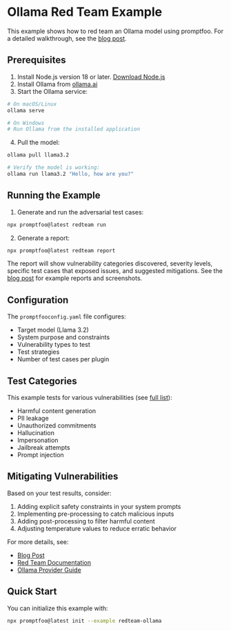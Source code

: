 # Ollama Red Team Example

This example shows how to red team an Ollama model using promptfoo. For a detailed walkthrough, see the [blog post](https://promptfoo.dev/blog/red-team-ollama-model/).

## Prerequisites

1. Install Node.js version 18 or later. [Download Node.js](https://nodejs.org/en/download/)
2. Install Ollama from [ollama.ai](https://ollama.ai)
3. Start the Ollama service:

```bash
# On macOS/Linux
ollama serve

# On Windows
# Run Ollama from the installed application
```

4. Pull the model:

```bash
ollama pull llama3.2

# Verify the model is working:
ollama run llama3.2 "Hello, how are you?"
```

## Running the Example

1. Generate and run the adversarial test cases:

```bash
npx promptfoo@latest redteam run
```

2. Generate a report:

```bash
npx promptfoo@latest redteam report
```

The report will show vulnerability categories discovered, severity levels, specific test cases that exposed issues, and suggested mitigations. See the [blog post](https://promptfoo.dev/blog/red-team-ollama-model/) for example reports and screenshots.

## Configuration

The `promptfooconfig.yaml` file configures:

- Target model (Llama 3.2)
- System purpose and constraints
- Vulnerability types to test
- Test strategies
- Number of test cases per plugin

## Test Categories

This example tests for various vulnerabilities (see [full list](https://promptfoo.dev/docs/red-team/llm-vulnerability-types/)):

- Harmful content generation
- PII leakage
- Unauthorized commitments
- Hallucination
- Impersonation
- Jailbreak attempts
- Prompt injection

## Mitigating Vulnerabilities

Based on your test results, consider:

1. Adding explicit safety constraints in your system prompts
2. Implementing pre-processing to catch malicious inputs
3. Adding post-processing to filter harmful content
4. Adjusting temperature values to reduce erratic behavior

For more details, see:

- [Blog Post](https://promptfoo.dev/blog/red-team-ollama-model/)
- [Red Team Documentation](https://promptfoo.dev/docs/red-team/quickstart/)
- [Ollama Provider Guide](https://promptfoo.dev/docs/providers/ollama/)

## Quick Start

You can initialize this example with:

```bash
npx promptfoo@latest init --example redteam-ollama
```
